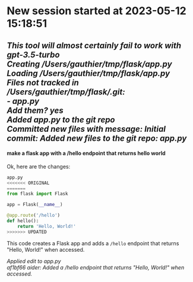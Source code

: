 
# New session started at 2023-05-12 15:18:51
*This tool will almost certainly fail to work with gpt-3.5-turbo*  
*Creating /Users/gauthier/tmp/flask/app.py*  
*Loading /Users/gauthier/tmp/flask/app.py*  
*Files not tracked in /Users/gauthier/tmp/flask/.git:*  
*- app.py*  
*Add them? yes*  
*Added app.py to the git repo*  
*Committed new files with message: Initial commit: Added new files to the git repo: app.py*  
---
#### make a flask app with a /hello endpoint that returns hello world  

Ok, here are the changes:

```python
app.py
<<<<<<< ORIGINAL
=======
from flask import Flask

app = Flask(__name__)

@app.route('/hello')
def hello():
    return 'Hello, World!'
>>>>>>> UPDATED
```

This code creates a Flask app and adds a `/hello` endpoint that returns "Hello, World!" when accessed.

*Applied edit to app.py*  
*af1bf66 aider: Added a /hello endpoint that returns "Hello, World!" when accessed.*  
